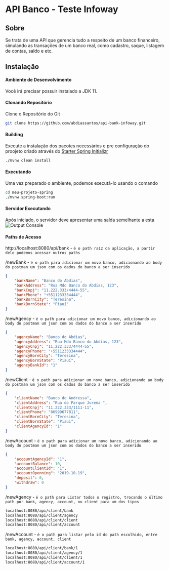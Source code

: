 # API Banco - Teste Infoway

## Sobre
Se trata de uma API que gerencia tudo a respeito de um banco financeiro, simulando as transações de um banco real, como cadastro, saque, listagem de contas, saldo e etc.

## Instalação

#### Ambiente de Desenvolvimento
Você irá precisar possuir instalado a JDK 11.


#### Clonando Repositório
Clone o Repositório do Git

```bash
git clone https://github.com/abdiassantos/api-bank-infoway.git
```


#### Building

Execute a instalação dos pacotes necessários e pre configuração do proojeto criado através do [Starter Spring Initializr](https://start.spring.io)

```bash
./mvnw clean install
```

#### Executando

Uma vez preparado o ambiente, podemos executá-lo usando o comando
 ```bash
 cd meu-projeto-spring
 ./mvnw spring-boot:run
 ```

#### Servidor Executando
Após iniciado, o servidor deve apresentar uma saída semelhante a esta
![Output Console](https://i.imgur.com/76muVmP.png)

#### Paths de Acesso
http://localhost:8080/api/bank - ` é o path raíz da aplicação, a partir dele podemos acessar outros paths `

/newBank - `é o path para adicionar um novo banco, adicionando ao body do postman um json com os dados do banco a ser inserido`
```json
{
    "bankName": "Banco do Abdias",
    "bankAddress": "Rua Mdo Banco do Abdias, 123",
    "bankCnpj": "11.222.333/4444-55",
    "bankPhone": "+5511233334444",
    "bankBornCity": "Teresina",
    "bankBornState": "Piauí"
}
```
/newAgency - `é o path para adicionar um novo banco, adicionando ao body do postman um json com os dados do banco a ser inserido`
```json
{
    "agencyName": "Banco do Abdias",
    "agencyAddress": "Rua Mdo Banco do Abdias, 123",
    "agencyCnpj": "11.222.333/4444-55",
    "agencyPhone": "+5511233334444",
    "agencyBornCity": "Teresina",
    "agencyBornState": "Piauí",
    "agencyBankId": "1"
}
```
/newClient - `é o path para adicionar um novo banco, adicionando ao body do postman um json com os dados do banco a ser inserido`
```json
{
	"clientName": "Banco do Andressa",
	"clientAddress": "Rua do Parque Jurema ",
	"clientCnpj": "11.222.333/1111-11",
	"clientPhone": "86999677811",
	"clientBornCity": "Teresina",
	"clientBornState": "Piaui",
	"clientAgencyId": "1"
}
```
/newAccount - `é o path para adicionar um novo banco, adicionando ao body do postman um json com os dados do banco a ser inserido`
```json
{
	"accountAgencyId": "1",
	"accountBalance": 10,
	"accountClientId": "1",
	"accountOpenning": "2019-10-19",
	"deposit": 0,
	"withdraw": 0
}
```

/newAgency - `é o path para Listar todos o registro, trocando o último path por bank, agency, account, ou client para um dos tipos`
```bash
localhost:8080/api/client/bank
localhost:8080/api/client/agency
localhost:8080/api/client/client
localhost:8080/api/client/account
```

/newAccount - `é o path para listar pelo id do path escolhido, entre bank, agency, account, client`
```bash
localhost:8080/api/client/bank/1
localhost:8080/api/client/agency/1
localhost:8080/api/client/client/1
localhost:8080/api/client/account/1
```